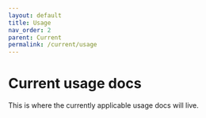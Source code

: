 ```yaml
---
layout: default
title: Usage
nav_order: 2
parent: Current
permalink: /current/usage
---
```


# Current usage docs

This is where the currently applicable usage docs will live. 